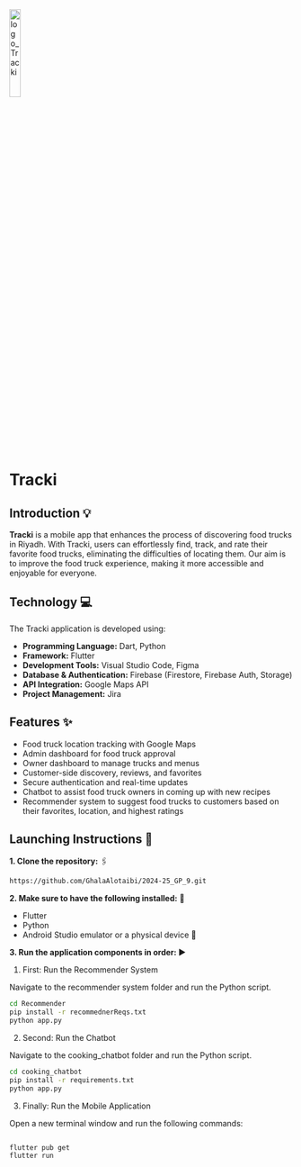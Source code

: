 <img src="https://github.com/user-attachments/assets/9fc2ac7d-6e12-4620-9a34-a560e4813f37" alt="logo_Tracki" style="width: 20%; height: auto;"/>

# Tracki

## Introduction :bulb:

**Tracki** is a mobile app that enhances the process of discovering food trucks in Riyadh. With Tracki, users can effortlessly find, track, and rate their favorite food trucks, eliminating the difficulties of locating them. Our aim is to improve the food truck experience, making it more accessible and enjoyable for everyone.

## Technology :computer:

The Tracki application is developed using:

- **Programming Language:** Dart, Python
- **Framework:** Flutter
- **Development Tools:** Visual Studio Code, Figma
- **Database & Authentication:** Firebase (Firestore, Firebase Auth, Storage)
- **API Integration:** Google Maps API
- **Project Management:** Jira

## Features :sparkles:

- Food truck location tracking with Google Maps
- Admin dashboard for food truck approval
- Owner dashboard to manage trucks and menus
- Customer-side discovery, reviews, and favorites
- Secure authentication and real-time updates
- Chatbot to assist food truck owners in coming up with new recipes
- Recommender system to suggest food trucks to customers based on their favorites, location, and highest ratings

## Launching Instructions :rocket:

**1. Clone the repository:** :paperclips:

```bash
https://github.com/GhalaAlotaibi/2024-25_GP_9.git
```

**2. Make sure to have the following installed:** :wrench:

- Flutter
- Python
- Android Studio emulator or a physical device :iphone:

**3. Run the application components in order:  :arrow_forward:**

1. First: Run the Recommender System

Navigate to the recommender system folder and run the Python script.

```bash
cd Recommender
pip install -r recommednerReqs.txt
python app.py
```
2. Second: Run the Chatbot
   
Navigate to the cooking_chatbot folder and run the Python script.

```bash
cd cooking_chatbot
pip install -r requirements.txt
python app.py
```
3. Finally: Run the Mobile Application


Open a new terminal window and run the following commands:

```bash

flutter pub get
flutter run
```

